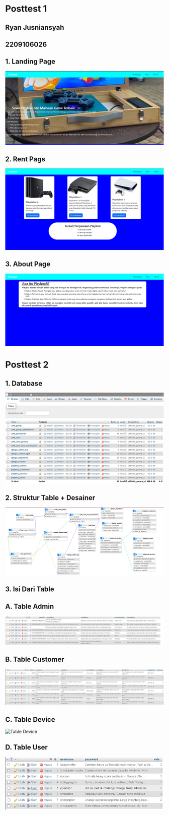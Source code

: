 # Posttest 1
## Ryan Jusniansyah
## 2209106026

## 1. Landing Page
![Landing Pages](Posttest1(buktiss)/Landingpages.png)

## 2. Rent Pags
![Rent Page](Posttest1(buktiss)/rentpages.png)

## 3. About Page
![About Page](Posttest1(buktiss)/aboutpages.png)

# Posttest 2
## 1. Database
![Database](Posttest2(buktiss)/Database.png)

## 2. Struktur Table + Desainer
![Struktur Table](Posttest2(buktiss)/StrukturTable.png)

## 3. Isi Dari Table
## A. Table Admin
![Table Admin](Posttest2(buktiss)/TableAdmin.png)

## B. Table Customer
![Table Customer](Posttest2(buktiss)/TableCust.png)

## C. Table Device
![Table Device](Posttest2(buktiss)/TableDevice)

## D. Table User
![Table User](Posttest2(buktiss)/TableUsers.png)
